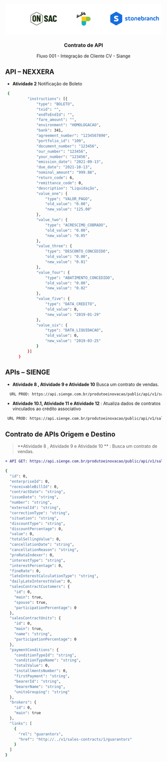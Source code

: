 <p align="center">
  <a href="https://onsac.com/">
    <img src="https://github.com/onsac/Prestes/blob/main/Imagens/Projeto%20OnSAC-Prestes.png" >
  </a>
</p>

<h3 align="center">Contrato de API</h3>

<p align="center">
  Fluxo 001 - Integração de Cliente CV - Siange
  </p>
  
## API – NEXXERA

* **Atividade 2** Notificação de Boleto

```sh 
 {
          "instructions": [{
              "type": "BOLETO",
              "txid": "",
              "endToEndId": "",
              "fare_amount": "",
              "environment": "HOMOLOGACAO",
              "bank": 341,
              "agreement_number": "1234567890",
              "portfolio_id": "109",
              "document_number": "123456",
              "our_number": "123456",
              "your_number": "123456",
              "emission_date": "2021-09-13",
              "due_date": "2021-10-13",
              "nominal_amount": "999.88",
              "return_code": 6,
              "remittance_code": 0,
              "description": "Liquidação",
              "value_one": {
                  "type": "VALOR_PAGO",
                  "old_value": "0.00",
                  "new_value": "125.00"
              },
              "value_two": {
                  "type": "ACRESCIMO_COBRADO",
                  "old_value": "0.00",
                  "new_value": "0.05"
              },
              "value_three": {
                  "type": "DESCONTO_CONCEDIDO",
                  "old_value": "0.00",
                  "new_value": "0.01"
              },
              "value_four": {
                  "type": "ABATIMENTO_CONCEDIDO",
                  "old_value": "0.00",
                  "new_value": "0.02"
              },
              "value_five": {
                  "type": "DATA_CREDITO",
                  "old_value": 0,
                  "new_value": "2019-01-29"
              },
              "value_six": {
                  "type": "DATA_LIQUIDACAO",
                  "old_value": 0,
                  "new_value": "2019-03-25"
              }
          }]
      }
```
## APIs – SIENGE

* **Atividade 8 , Atividade 9 e Atividade 10** Busca um contrato de vendas.
 
```sh 
  URL PROD: https://api.sienge.com.br/produtoeinovacao/public/api/v1/sales-contracts/{id}
```

* **Atividade 10.1, Atividade 11 e Atividade 12** : Atualiza dados de contratos vinculados ao crédito associativo

 ```sh 
  URL PROD: https://api.sienge.com.br/produtoeinovacao/public/api/v1/sales-contracts/{id}
 ```

## Contrato de APIs Origem e Destino

> **Atividade 8 , Atividade 9 e Atividade 10 ** : Busca um contrato de vendas.

```diff
+ API GET: https://api.sienge.com.br/produtoeinovacao/public/api/v1/sales-contracts/{id}
```

```sh
{
  "id": 0,
  "enterpriseId": 0,
  "receivableBillId": 0,
  "contractDate": "string",
  "issueDate": "string",
  "number": "string",
  "externalId": "string",
  "correctionType": "string",
  "situation": "string",
  "discountType": "string",
  "discountPercentage": 0,
  "value": 0,
  "totalSellingValue": 0,
  "cancellationDate": "string",
  "cancellationReason": "string",
  "proRataIndexer": 0,
  "interestType": "string",
  "interestPercentage": 0,
  "fineRate": 0,
  "lateInterestCalculationType": "string",
  "dailyLateInterestValue": 0,
  "salesContractCustomers": {
    "id": 0,
    "main": true,
    "spouse": true,
    "participationPercentage": 0
  },
  "salesContractUnits": {
    "id": 0,
    "main": true,
    "name": "string",
    "participationPercentage": 0
  },
  "paymentConditions": {
    "conditionTypeId": "string",
    "conditionTypeName": "string",
    "totalValue": 0,
    "installmentsNumber": 0,
    "firstPayment": "string",
    "bearerId": "string",
    "bearerName": "string",
    "unitsGrouping": "string"
  },
  "brokers": {
    "id": 0,
    "main": true
  },
  "links": [
    {
      "rel": "guarantors",
      "href": "http://../v1/sales-contracts/1/guarantors"
    }
  ]
}
```

